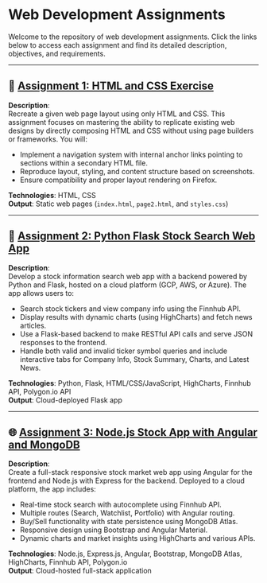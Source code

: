 # Web Development Assignments

Welcome to the repository of web development assignments. Click the links below to access each assignment and find its detailed description, objectives, and requirements.

---

## 📘 [Assignment 1: HTML and CSS Exercise](https://shalin0410.github.io/Assignment%201/g54y54Assign1.html)

**Description**:  
Recreate a given web page layout using only HTML and CSS. This assignment focuses on mastering the ability to replicate existing web designs by directly composing HTML and CSS without using page builders or frameworks. You will:
- Implement a navigation system with internal anchor links pointing to sections within a secondary HTML file.
- Reproduce layout, styling, and content structure based on screenshots.
- Ensure compatibility and proper layout rendering on Firefox.

**Technologies**: HTML, CSS  
**Output**: Static web pages (`index.html`, `page2.html`, and `styles.css`)

---

## 🐍 [Assignment 2: Python Flask Stock Search Web App](#)

**Description**:  
Develop a stock information search web app with a backend powered by Python and Flask, hosted on a cloud platform (GCP, AWS, or Azure). The app allows users to:
- Search stock tickers and view company info using the Finnhub API.
- Display results with dynamic charts (using HighCharts) and fetch news articles.
- Use a Flask-based backend to make RESTful API calls and serve JSON responses to the frontend.
- Handle both valid and invalid ticker symbol queries and include interactive tabs for Company Info, Stock Summary, Charts, and Latest News.

**Technologies**: Python, Flask, HTML/CSS/JavaScript, HighCharts, Finnhub API, Polygon.io API  
**Output**: Cloud-deployed Flask app

---

## 🌐 [Assignment 3: Node.js Stock App with Angular and MongoDB](#)

**Description**:  
Create a full-stack responsive stock market web app using Angular for the frontend and Node.js with Express for the backend. Deployed to a cloud platform, the app includes:
- Real-time stock search with autocomplete using Finnhub API.
- Multiple routes (Search, Watchlist, Portfolio) with Angular routing.
- Buy/Sell functionality with state persistence using MongoDB Atlas.
- Responsive design using Bootstrap and Angular Material.
- Dynamic charts and market insights using HighCharts and various APIs.

**Technologies**: Node.js, Express.js, Angular, Bootstrap, MongoDB Atlas, HighCharts, Finnhub API, Polygon.io  
**Output**: Cloud-hosted full-stack application

